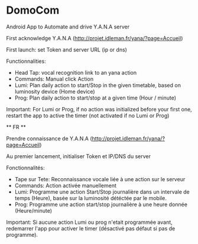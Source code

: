 # DomoCom
Android App to Automate and drive Y.A.N.A server 

First acknowledge Y.A.N.A (http://projet.idleman.fr/yana/?page=Accueil)

First launch: set Token and server URL (ip or dns)

Functionnalities:
- Head Tap: vocal recognition link to an yana action
- Commands: Manual click Action
- Lumi: Plan daily action to start/Stop in the given timetable, based on luminosity device (Home device)
- Prog: Plan daily action to start/stop at a given time (Hour / minute)

Important: For Lumi or Prog, if no action was initialized before your first one, restart the app to active the timer (not activated if no Lumi or Prog)

** FR **

Prendre connaissance de Y.A.N.A (http://projet.idleman.fr/yana/?page=Accueil)

Au premier lancement, initialiser Token et IP/DNS du server

Fonctionnalités:
- Tape sur Tete: Reconnaissance vocale liée à une action sur le serveur
- Commands: Action activée manuellement 
- Lumi: Programme une action Start/Stop journalière dans un intervale de temps (Heure), basée sur la luminosité détéctée par le mobile.
- Prog: Programme une action start/stop journalière à une heure donnée (Heure/minute)

Important: Si aucune action Lumi ou prog n'etait programmée avant, redemarrer l'app pour activer le timer (désactivé pas défaut si pas de programme).




